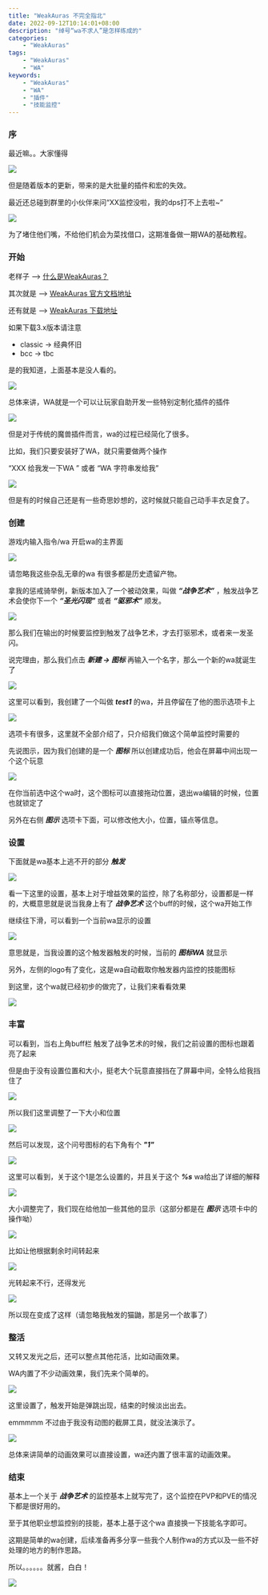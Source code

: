 ```yaml
---
title: "WeakAuras 不完全指北"
date: 2022-09-12T10:14:01+08:00
description: "绰号“wa不求人”是怎样练成的"
categories:
    - "WeakAuras"
tags:
    - "WeakAuras"
    - "WA"
keywords:
    - "WeakAuras"
    - "WA"
    - "插件"
    - "技能监控"
---
```



### 序


最近嘛。。大家懂得

![](https://blog-img.luanruisong.com/blog/img/2022202209121628107.png)

但是随着版本的更新，带来的是大批量的插件和宏的失效。

最近还总碰到群里的小伙伴来问“XX监控没啦，我的dps打不上去啦~”

![](https://blog-img.luanruisong.com/blog/img/2022202209121632897.png)

为了堵住他们嘴，不给他们机会为菜找借口，这期准备做一期WA的基础教程。


### 开始

老样子 --> [什么是WeakAuras？](http://baidu.luanruisong.com/?q=%E4%BB%80%E4%B9%88%E6%98%AFWeakAuras)


其次就是 --> [WeakAuras 官方文档地址](https://github.com/WeakAuras/WeakAuras2/wiki)

还有就是 --> [WeakAuras 下载地址](https://github.com/WeakAuras/WeakAuras2/releases)

如果下载3.x版本请注意
 - classic -> 经典怀旧
 - bcc -> tbc

是的我知道，上面基本是没人看的。

![](https://blog-img.luanruisong.com/blog/img/2022202209121635752.png)

总体来讲，WA就是一个可以让玩家自助开发一些特别定制化插件的插件

![](https://blog-img.luanruisong.com/blog/img/2022202209121636242.png)

但是对于传统的魔兽插件而言，wa的过程已经简化了很多。

比如，我们只要安装好了WA，就只需要做两个操作

“XXX 给我发一下WA ” 或者 “WA 字符串发给我”

![](https://blog-img.luanruisong.com/blog/img/2022202209121638404.gif)

但是有的时候自己还是有一些奇思妙想的，这时候就只能自己动手丰衣足食了。

### 创建

游戏内输入指令/wa 开启wa的主界面

![](https://blog-img.luanruisong.com/blog/img/2022202209121644986.png)

请忽略我这些杂乱无章的wa 有很多都是历史遗留产物。

拿我的惩戒骑举例，新版本加入了一个被动效果，叫做 ***“战争艺术”*** ，触发战争艺术会使你下一个 ***“圣光闪现”*** 或者 ***“驱邪术”*** 顺发。

![](https://blog-img.luanruisong.com/blog/img/2022202209121646063.png)

那么我们在输出的时候要监控到触发了战争艺术，才去打驱邪术，或者来一发圣闪。

说完理由，那么我们点击 ***新建 -> 图标*** 再输入一个名字，那么一个新的wa就诞生了

![](https://blog-img.luanruisong.com/blog/img/2022202209121649473.png)


这里可以看到，我创建了一个叫做 ***test1*** 的wa，并且停留在了他的图示选项卡上

![](https://blog-img.luanruisong.com/blog/img/2022202209121652659.png)

选项卡有很多，这里就不全部介绍了，只介绍我们做这个简单监控时需要的

先说图示，因为我们创建的是一个 ***图标*** 所以创建成功后，他会在屏幕中间出现一个这个玩意

![](https://blog-img.luanruisong.com/blog/img/2022202209121655029.png)

在你当前选中这个wa时，这个图标可以直接拖动位置，退出wa编辑的时候，位置也就锁定了

另外在右侧 ***图示*** 选项卡下面，可以修改他大小，位置，锚点等信息。

### 设置

下面就是wa基本上逃不开的部分 ***触发***

![](https://blog-img.luanruisong.com/blog/img/2022202209121657445.png)

看一下这里的设置，基本上对于增益效果的监控，除了名称部分，设置都是一样的，大概意思就是说当我身上有了 ***战争艺术*** 这个buff的时候，这个wa开始工作

继续往下滑，可以看到一个当前wa显示的设置

![](https://blog-img.luanruisong.com/blog/img/2022202209121659299.png)

意思就是，当我设置的这个触发器触发的时候，当前的 ***图标WA*** 就显示

另外，左侧的logo有了变化，这是wa自动截取你触发器内监控的技能图标

到这里，这个wa就已经初步的做完了，让我们来看看效果

![](https://blog-img.luanruisong.com/blog/img/2022202209121702998.png)

### 丰富

可以看到，当右上角buff栏 触发了战争艺术的时候，我们之前设置的图标也跟着亮了起来

但是由于没有设置位置和大小，挺老大个玩意直接挡在了屏幕中间，全特么给我挡住了

![](https://blog-img.luanruisong.com/blog/img/2022202209121705150.png)

所以我们这里调整了一下大小和位置

![](https://blog-img.luanruisong.com/blog/img/2022202209121706316.png)

然后可以发现，这个问号图标的右下角有个 ***"1"***

![](https://blog-img.luanruisong.com/blog/img/2022202209121707389.png)

这里可以看到，关于这个1是怎么设置的，并且关于这个 ***%s*** wa给出了详细的解释

![](https://blog-img.luanruisong.com/blog/img/2022202209121708468.png)

大小调整完了，我们现在给他加一些其他的显示（这部分都是在 ***图示*** 选项卡中的操作呦）

![](https://blog-img.luanruisong.com/blog/img/2022202209121711824.png)

比如让他根据剩余时间转起来

![](https://blog-img.luanruisong.com/blog/img/2022202209121711868.png)

光转起来不行，还得发光

![](https://blog-img.luanruisong.com/blog/img/2022202209121712371.png)

所以现在变成了这样（请忽略我触发的猫鼬，那是另一个故事了）

### 整活

又转又发光之后，还可以整点其他花活，比如动画效果。

WA内置了不少动画效果，我们先来个简单的。

![](https://blog-img.luanruisong.com/blog/img/2022202209121715267.png)

这里设置了，触发开始是弹跳出现，结束的时候淡出出去。

emmmmm 不过由于我没有动图的截屏工具，就没法演示了。

![](https://blog-img.luanruisong.com/blog/img/2022202209121725336.png)

总体来讲简单的动画效果可以直接设置，wa还内置了很丰富的动画效果。

### 结束

基本上一个关于 ***战争艺术*** 的监控基本上就写完了，这个监控在PVP和PVE的情况下都是很好用的。

至于其他职业想监控别的技能，基本上基于这个wa 直接换一下技能名字即可。

这期是简单的wa创建，后续准备再多分享一些我个人制作wa的方式以及一些不好处理的地方的制作思路。

所以。。。。。。就酱，白白！

![](https://blog-img.luanruisong.com/blog/img/2022202209121718955.png)





